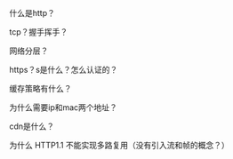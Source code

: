 什么是http？

tcp？握手挥手？

网络分层？

https？s是什么？怎么认证的？

缓存策略有什么？

为什么需要ip和mac两个地址？

cdn是什么？

为什么 HTTP1.1 不能实现多路复用（没有引入流和帧的概念？）











